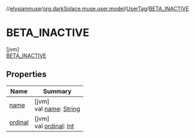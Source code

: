 //[elysianmuse](../../../../index.md)/[org.darkSolace.muse.user.model](../../index.md)/[UserTag](../index.md)/[BETA_INACTIVE](index.md)

# BETA_INACTIVE

[jvm]\
[BETA_INACTIVE](index.md)

## Properties

| Name                                                                            | Summary                                                                                                                                                                     |
|---------------------------------------------------------------------------------|-----------------------------------------------------------------------------------------------------------------------------------------------------------------------------|
| [name](../-c-o-m-m-e-n-t-e-r/index.md#-372974862%2FProperties%2F-1216412040)    | [jvm]<br>val [name](../-c-o-m-m-e-n-t-e-r/index.md#-372974862%2FProperties%2F-1216412040): [String](https://kotlinlang.org/api/latest/jvm/stdlib/kotlin/-string/index.html) |
| [ordinal](../-c-o-m-m-e-n-t-e-r/index.md#-739389684%2FProperties%2F-1216412040) | [jvm]<br>val [ordinal](../-c-o-m-m-e-n-t-e-r/index.md#-739389684%2FProperties%2F-1216412040): [Int](https://kotlinlang.org/api/latest/jvm/stdlib/kotlin/-int/index.html)    |
